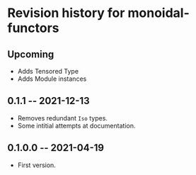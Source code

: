# Revision history for monoidal-functors

## Upcoming

* Adds Tensored Type
* Adds Module instances

## 0.1.1 -- 2021-12-13

* Removes redundant `Iso` types.
* Some intitial attempts at documentation.

## 0.1.0.0 -- 2021-04-19

* First version.
